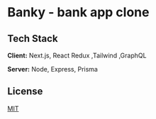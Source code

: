 # Banky - bank app clone

## Tech Stack

**Client:** Next.js, React Redux ,Tailwind ,GraphQL

**Server:** Node, Express, Prisma

## License

[MIT](https://choosealicense.com/licenses/mit/)
